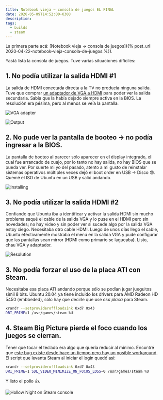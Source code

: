 ```yaml
---
title: Notebook vieja → consola de juegos EL FINAL
date: 2020-05-09T14:52:00-0300
description:
tags:
  - builds
  - steam
---
```


La primera parte acá: [Notebook vieja → consola de juegos]({% post_url 2020-04-22-notebook-vieja-consola-de-juegos %}).

Yastá lista la consola de juegos. Tuve varias situaciones difíciles:

## 1. No podía utilizar la salida HDMI #1
La salida de HDMI conectada directa a la TV no producía ninguna salida. Tuve
que comprar [un adaptador de VGA a HDMI][1] para poder ver la salida
secundaria. Sabía que la había dejado siempre activa en la BIOS. La resolución
era pésima, pero al menos se veía la pantalla.

![VGA adapter](/assets/console/1.jpg)

![Output](/assets/console/2.jpg)

## 2. No pude ver la pantalla de booteo -> no podía ingresar a la BIOS.
La pantalla de booteo al parecer sólo aparecer en el display integrado, el cual
fue arrancado de cuajo, por lo tanto no hay salida, no hay BIOS que se pueda
ver. Por suerte mi yo del pasado, atento a mi gusto de reinstalar sistemas
operativos múltiples veces dejó el boot order en USB -> Disco 😎. Quemé el ISO
de Ubuntu en un USB y salió andando.

![Installing](/assets/console/3.jpg)

## 3. No podía utilizar la salida HDMI #2
Confiando que Ubuntu iba a identificar y activar la salida HDMI sin mucho
problema saqué el cable de la salida VGA y lo puse en el HDMI pero sin
novedades; no hay video y sin poder ver si sucede algo por la salida VGA estoy
ciego. Necesitaba otro cable HDMI. Luego de unos días llegó el cable, Ubuntu
efectivamente mostraba el menú en la salida VGA y pude configurar que las
pantallas sean mirror (HDMI como primario se lagueaba). Listo, chau VGA y
adaptador.

![Resolution](/assets/console/4.jpg)

## 3. No podía forzar el uso de la placa ATI con Steam.
Necesitaba esa placa ATI andando porque sólo se podían jugar jueguitos simil 8
bits. Ubuntu 20.04 ya tiene incluido los drivers para AMD Radeon HD 5450
(embbeded), sólo hay que decirle que use _esa placa_ para Steam.

```bash
xrandr --setprovideroffloadsink 0xd7 0x43
DRI_PRIME=1 /usr/games/steam %U
```

## 4. Steam Big Picture pierde el foco cuando los juegos se cierran.
Tener que tocar el teclado era algo que quería reducir al mínimo. Encontré que
[este bug existe desde hace un tiempo pero hay un posible workaround][2]. El
script que levanta Steam al iniciar el login quedó así:

```bash
xrandr --setprovideroffloadsink 0xd7 0x43
DRI_PRIME=1 SDL_VIDEO_MINIMIZE_ON_FOCUS_LOSS=0 /usr/games/steam %U
```

Y listo el pollo 👍.

![Hollow Night on Steam console](/assets/console/5.jpg)

[1]: https://www.youtube.com/watch?v=FUEMpHuF8Qc
[2]: https://github.com/ValveSoftware/steam-for-linux/issues/4611
